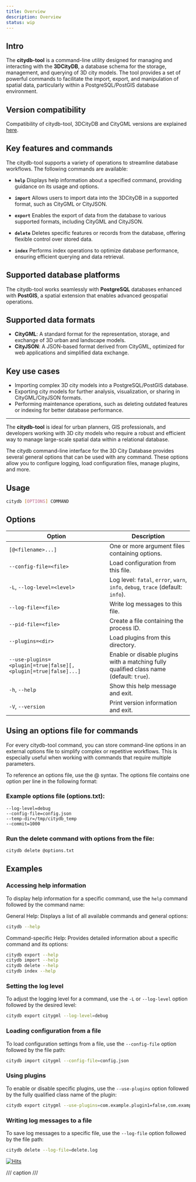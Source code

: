 ```yaml
---
title: Overview
description: Overview
status: wip
---
```


## Intro

The **citydb-tool** is a command-line utility designed for managing and interacting with the **3DCityDB**,
a database schema for the storage, management, and querying of 3D city models. The tool provides a set of
powerful commands to facilitate the import, export, and manipulation of spatial data, particularly within a
PostgreSQL/PostGIS database environment.

## Version compatibility

Compatibility of citydb-tool, 3DCityDB and CityGML versions are explained [here](../compatibility.md).

## Key features and commands

The citydb-tool supports a variety of operations to streamline database workflows. The following commands are available:

- **`help`**
  Displays help information about a specified command, providing guidance on its usage and options.

- **`import`**
  Allows users to import data into the 3DCityDB in a supported format, such as CityGML or CityJSON.

- **`export`**
  Enables the export of data from the database to various supported formats, including CityGML and CityJSON.

- **`delete`**
  Deletes specific features or records from the database, offering flexible control over stored data.

- **`index`**
  Performs index operations to optimize database performance, ensuring efficient querying and data retrieval.

## Supported database platforms

The citydb-tool works seamlessly with **PostgreSQL** databases enhanced with **PostGIS**, a spatial extension that enables advanced geospatial operations.

## Supported data formats

- **CityGML**: A standard format for the representation, storage, and exchange of 3D urban and landscape models.
- **CityJSON**: A JSON-based format derived from CityGML, optimized for web applications and simplified data exchange.

## Key use cases

- Importing complex 3D city models into a PostgreSQL/PostGIS database.
- Exporting city models for further analysis, visualization, or sharing in CityGML/CityJSON formats.
- Performing maintenance operations, such as deleting outdated features or indexing for better database performance.

---

The **citydb-tool** is ideal for urban planners, GIS professionals, and developers working with 3D city models who require a robust and efficient way to manage large-scale spatial data within a relational database.

The citydb command-line interface for the 3D City Database provides several general options that can be used with any command. These options allow you to configure logging, load configuration files, manage plugins, and more.

## Usage

```bash
citydb [OPTIONS] COMMAND
```

## Options

| Option                        | Description                                                                 |
|-------------------------------|-----------------------------------------------------------------------------|
| `[@<filename>...]`            | One or more argument files containing options.                              |
| `--config-file=<file>`        | Load configuration from this file.                                          |
| `-L`, `--log-level=<level>`   | Log level: `fatal`, `error`, `warn`, `info`, `debug`, `trace` (default: `info`). |
| `--log-file=<file>`           | Write log messages to this file.                                            |
| `--pid-file=<file>`           | Create a file containing the process ID.                                     |
| `--plugins=<dir>`             | Load plugins from this directory.                                           |
| `--use-plugins=<plugin[=true\|false][,<plugin[=true\|false]...]` | Enable or disable plugins with a matching fully qualified class name (default: `true`). |
| `-h`, `--help`                | Show this help message and exit.                                            |
| `-V`, `--version`             | Print version information and exit.                                         |

## Using an options file for commands

For every citydb-tool command, you can store command-line options in an external options file to simplify complex
or repetitive workflows. This is especially useful when working with commands that require multiple parameters.

To reference an options file, use the @<filename> syntax. The options file contains one option per line in the
following format:

### Example options file (options.txt):

```text
--log-level=debug
--config-file=config.json
--temp-dir=/tmp/citydb_temp
--commit=1000

```

### Run the delete command with options from the file:

```bash
citydb delete @options.txt
```

## Examples

### Accessing help information

To display help information for a specific command, use the `help` command followed by the command name:

General Help: Displays a list of all available commands and general options:

```bash
citydb --help
```

Command-specific Help: Provides detailed information about a specific command and its options:

```bash
citydb export --help
citydb import --help
citydb delete --help
citydb index --help
```

### Setting the log level

To adjust the logging level for a command, use the `-L` or `--log-level` option followed by the desired level:

```bash
citydb export citygml --log-level=debug
```

### Loading configuration from a file

To load configuration settings from a file, use the `--config-file` option followed by the file path:

```bash
citydb import citygml --config-file=config.json
```

### Using plugins

To enable or disable specific plugins, use the `--use-plugins` option followed by the fully
qualified class name of the plugin:

```bash
citydb export citygml --use-plugins=com.example.plugin1=false,com.example.plugin2=true
```

### Writing log messages to a file

To save log messages to a specific file, use the `--log-file` option followed by the file path:

```bash
citydb delete --log-file=delete.log
```

[![Hits](https://hits.seeyoufarm.com/api/count/incr/badge.svg?url=https%3A%2F%2F3dcitydb.github.io%2F3dcitydb-mkdocs%2Fcitydb-tool%2Findex%2F&count_bg=%2379C83D&title_bg=%23555555&icon=&icon_color=%23E7E7E7&title=Visitors&edge_flat=false)](https://hits.seeyoufarm.com/#history)

/// caption
///

